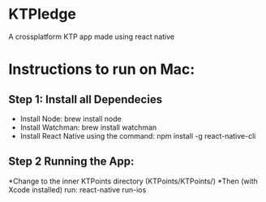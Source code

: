 # KTPledge

A crossplatform KTP app made using react native

# Instructions to run on Mac:

## Step 1: Install all Dependecies
* Install Node: brew install node
* Install Watchman: brew install watchman
* Install React Native using the command: npm install -g react-native-cli

## Step 2 Running the App:
*Change to the inner KTPoints directory (KTPoints/KTPoints/)
*Then (with Xcode installed) run: react-native run-ios

